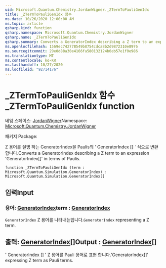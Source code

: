 ```yaml
---
uid: Microsoft.Quantum.Chemistry.JordanWigner._ZTermToPauliGenIdx
title: _ZTermToPauliGenIdx 함수
ms.date: 10/26/2020 12:00:00 AM
ms.topic: article
qsharp.kind: function
qsharp.namespace: Microsoft.Quantum.Chemistry.JordanWigner
qsharp.name: _ZTermToPauliGenIdx
qsharp.summary: Converts a GeneratorIndex describing a Z term to an expression 'GeneratorIndex[]' in terms of Paulis.
ms.openlocfilehash: 1569ec742778549b8754cdca8b2d9872310e8976
ms.sourcegitcommit: 29e0d88a30e4166fa580132124b0eb57e1f0e986
ms.translationtype: MT
ms.contentlocale: ko-KR
ms.lasthandoff: 10/27/2020
ms.locfileid: "92714176"
---
```

# <a name="_ztermtopauligenidx-function"></a><span data-ttu-id="483ed-102">_ZTermToPauliGenIdx 함수</span><span class="sxs-lookup"><span data-stu-id="483ed-102">_ZTermToPauliGenIdx function</span></span>

<span data-ttu-id="483ed-103">네임 스페이스: [JordanWigner](xref:Microsoft.Quantum.Chemistry.JordanWigner)</span><span class="sxs-lookup"><span data-stu-id="483ed-103">Namespace: [Microsoft.Quantum.Chemistry.JordanWigner](xref:Microsoft.Quantum.Chemistry.JordanWigner)</span></span>

<span data-ttu-id="483ed-104">패키지 [](https://nuget.org/packages/)</span><span class="sxs-lookup"><span data-stu-id="483ed-104">Package: [](https://nuget.org/packages/)</span></span>


<span data-ttu-id="483ed-105">Z 용어를 설명 하는 GeneratorIndex을 Paulis의 ' GeneratorIndex [] ' 식으로 변환 합니다.</span><span class="sxs-lookup"><span data-stu-id="483ed-105">Converts a GeneratorIndex describing a Z term to an expression 'GeneratorIndex[]' in terms of Paulis.</span></span>

```qsharp
function _ZTermToPauliGenIdx (term : Microsoft.Quantum.Simulation.GeneratorIndex) : Microsoft.Quantum.Simulation.GeneratorIndex[]
```


## <a name="input"></a><span data-ttu-id="483ed-106">입력</span><span class="sxs-lookup"><span data-stu-id="483ed-106">Input</span></span>

### <a name="term--generatorindex"></a><span data-ttu-id="483ed-107">용어: [GeneratorIndex](xref:Microsoft.Quantum.Simulation.GeneratorIndex)</span><span class="sxs-lookup"><span data-stu-id="483ed-107">term : [GeneratorIndex](xref:Microsoft.Quantum.Simulation.GeneratorIndex)</span></span>

<span data-ttu-id="483ed-108">`GeneratorIndex` Z 용어를 나타내는입니다.</span><span class="sxs-lookup"><span data-stu-id="483ed-108">`GeneratorIndex` representing a Z term.</span></span>



## <a name="output--generatorindex"></a><span data-ttu-id="483ed-109">출력: [GeneratorIndex](xref:Microsoft.Quantum.Simulation.GeneratorIndex)[]</span><span class="sxs-lookup"><span data-stu-id="483ed-109">Output : [GeneratorIndex](xref:Microsoft.Quantum.Simulation.GeneratorIndex)[]</span></span>

<span data-ttu-id="483ed-110">' GeneratorIndex [] ' Z 용어를 Pauli 용어로 표현 합니다.</span><span class="sxs-lookup"><span data-stu-id="483ed-110">'GeneratorIndex[]' expressing Z term as Pauli terms.</span></span>